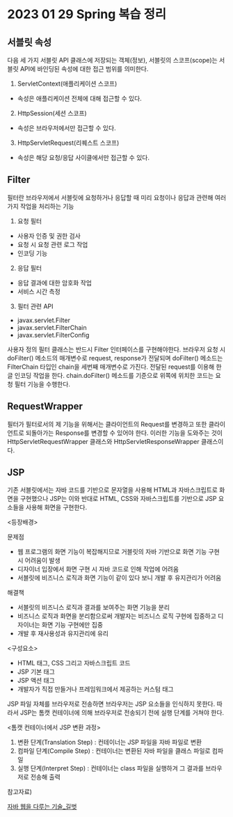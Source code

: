 # 2023 01 29 Spring 복습 정리 

## 서블릿 속성
다음 세 가지 서블릿 API 클래스에 저장되는 객체(정보), 서블릿의 스코프(scope)는 서블릿 API에 바인딩된 속성에 대한 접근 범위를 의미한다. 
1. ServletContext(애플리케이션 스코프)
- 속성은 애플리케이션 전체에 대해 접근할 수 있다.
2. HttpSession(세션 스코프)
- 속성은 브라우저에서만 접근할 수 있다.
3. HttpServletRequest(리퀘스트 스코프)
- 속성은 해당 요청/응답 사이클에서만 접근할 수 있다. 

## Filter
필터란 브라우저에서 서블릿에 요청하거나 응답할 때 미리 요청이나 응답과 관련해 여러 가지 작업을 처리하는 기능 
1. 요청 필터
- 사용자 인증 및 권한 검사
- 요청 시 요청 관련 로그 작업
- 인코딩 기능
2. 응답 필터
- 응답 결과에 대한 암호화 작업
- 서비스 시간 측정 
3. 필터 관련 API
- javax.servlet.Filter
- javax.servlet.FilterChain
- javax.servlet.FilterConfig

사용자 정의 필터 클래스는 반드시 Filter 인터페이스를 구현해야한다. 브라우저 요청 시 doFilter() 메소드의 매개변수로 request, response가 전달되며 doFilter() 메소드는 FilterChain 타입인 chain을 세번째 매개변수로 가진다. 전달된 request를 이용해 한글 인코딩 작업을 한다. chain.doFilter() 메소드를 기준으로 위쪽에 위치한 코드는 요청 필터 기능을 수행한다. 

## RequestWrapper
필터가 필터로서의 제 기능을 위해서는 클라이언트의 Request를 변경하고 또한 클라이언트로 되돌아가는 Response를 변경할 수 있어야 한다. 이러한 기능을 도와주는 것이 HttpServletRequestWrapper 클래스와 HttpServletResponseWrapper 클래스이다. 

## JSP
기존 서블릿에서는 자바 코드를 기반으로 문자열을 사용해 HTML과 자바스크립트로 화면을 구현했으나 JSP는 이와 반대로 HTML, CSS와 자바스크립트를 기반으로 JSP 요소들을 사용해 화면을 구현한다. 

<등장배경>

문제점 
- 웹 프로그램의 화면 기능이 복잡해지므로 거블릿의 자바 기반으로 화면 기능 구현 시 어려움이 발생
- 디자이너 입장에서 화면 구현 시 자바 코드로 인해 작업에 어려움
- 서블릿에 비즈니스 로직과 화면 기능이 같이 있다 보니 개발 후 유지관리가 어려움 

해결책
- 서블릿의 비즈니스 로직과 결과를 보여주는 화면 기능을 분리
- 비즈니스 로직과 화면을 분리함으로써 개발자는 비즈니스 로직 구현에 집중하고 디자이너는 화면 기능 구현에만 집중 
- 개발 후 재사용성과 유지관리에 유리 

<구성요소>
- HTML 태그, CSS 그리고 자바스크립트 코드
- JSP 기본 태그
- JSP 액션 태그
- 개발자가 직접 만들거나 프레임워크에서 제공하는 커스텀 태그 

JSP 파일 자체를 브라우저로 전송하면 브라우저는 JSP 요소들을 인식하지 못한다. 따라서 JSP는 톰캣 컨테이너에 의해 브라우저로 전송되기 전에 실행 단계를 거쳐야 한다. 

<톰캣 컨테이너에서 JSP 변환 과정>
1. 변환 단계(Translation Step) : 컨테이너는 JSP 파일을 자바 파일로 변환
2. 컴파일 단계(Compile Step) : 컨테이너는 변환된 자바 파일을 클래스 파일로 컴파일 
3. 실행 단계(Interpret Step) : 컨테이너는 class 파일을 실행하겨 그 결과를 브라우저로 전송해 출력 



참고자료)

[자바 웹을 다루는 기술_길벗](https://www.gilbut.co.kr/)